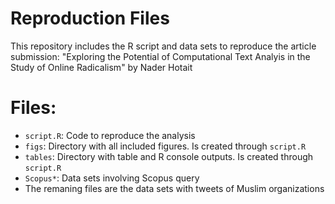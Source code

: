 # Reproduction Files
This repository includes the R script and data sets to reproduce the article submission: "Exploring the Potential of Computational Text Analyis in the
Study of Online Radicalism" by Nader Hotait

# Files:

- `script.R`: Code to reproduce the analysis
- `figs`: Directory with all included figures. Is created through `script.R`
- `tables`: Directory with table and R console outputs. Is created through `script.R`
- `Scopus*`: Data sets involving Scopus query
- The remaning files are the data sets with tweets of Muslim organizations
